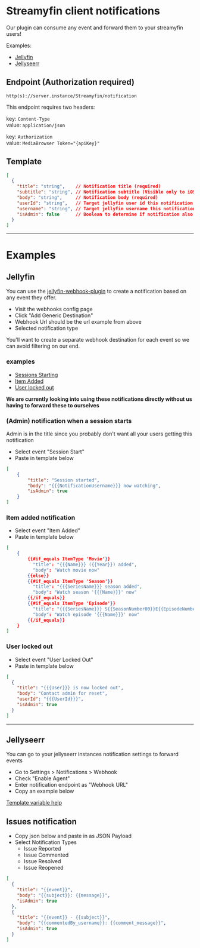 # Streamyfin client notifications

Our plugin can consume any event and forward them to your streamyfin users!

Examples:
- [Jellyfin](#Jellyfin)
- [Jellyseerr](#Jellyseerr)

## Endpoint (Authorization required)

`http(s)://server.instance/Streamyfin/notification`

This endpoint requires two headers:

key: `Content-Type`<br>
value: `application/json`

key: `Authorization`<br>
value: `MediaBrowser Token="{apiKey}"`

## Template
```json
[
  {
    "title": "string",    // Notification title (required)
    "subtitle": "string", // Notification subtitle (Visible only to iOS users)
    "body": "string",     // Notification body (required)
    "userId": "string",   // Target jellyfin user id this notification is for
    "username": "string", // Target jellyfin username this notification is for
    "isAdmin": false      // Boolean to determine if notification also targets admins.
  }
]
```

---

# Examples

## Jellyfin
You can use the [jellyfin-webhook-plugin](https://github.com/jellyfin/jellyfin-plugin-webhook) to create a notification based on any event they offer.

- Visit the webhooks config page
- Click "Add Generic Destination"
- Webhook Url should be the url example from above
- Selected notification type

You'll want to create a separate webhook destination for each event so we can avoid filtering on our end.

### examples

- [Sessions Starting](#admin-notification-when-a-session-starts)
- [Item Added](#item-added-notification)
- [User locked out](#user-locked-out)

**We are currently looking into using these notifications directly without us having to forward these to ourselves** 

### (Admin) notification when a session starts
Admin is in the title since you probably don't want all your users getting this notification
- Select event "Session Start"
- Paste in template below

```json
[
    {
        "title": "Session started",
        "body": "{{{NotificationUsername}}} now watching",
        "isAdmin": true
    }
]
```

### Item added notification
- Select event "Item Added"
- Paste in template below

```json
[
    {
        {{#if_equals ItemType 'Movie'}}
          "title": "{{{Name}}} ({{Year}}) added",
          "body": "Watch movie now"
        {{else}}
        {{#if_equals ItemType 'Season'}}
          "title": "{{{SeriesName}}} season added",
          "body": "Watch season '{{{Name}}}' now"
        {{/if_equals}}
        {{#if_equals ItemType 'Episode'}}
          "title": "{{{SeriesName}}} S{{SeasonNumber00}}E{{EpisodeNumber00}} added",
          "body": "Watch episode '{{{Name}}}' now"
        {{/if_equals}}
    }
]
```


### User locked out
- Select event "User Locked Out"
- Paste in template below

```json
[
  {
    "title": "{{{User}}} is now locked out",
    "body": "Contact admin for reset",
    "userId": "{{{UserId}}}",
    "isAdmin": true
  }
]
```

---

## Jellyseerr

You can go to your jellyseerr instances notification settings to forward events

- Go to Settings > Notifications > Webhook
- Check "Enable Agent"
- Enter notification endpoint as "Webhook URL"
- Copy an example below

[Template variable help](https://docs.overseerr.dev/using-overseerr/notifications/webhooks#template-variables)


## Issues notification 

- Copy json below and paste in as JSON Payload
- Select Notification Types 
  - Issue Reported
  - Issue Commented
  - Issue Resolved
  - Issue Reopened

```json
[
  {
    "title": "{{event}}",
    "body": "{{subject}}: {{message}}",
    "isAdmin": true
  },
  {
    "title": "{{event}} - {{subject}}",
    "body": "{{commentedBy_username}}: {{comment_message}}",
    "isAdmin": true
  }
]
```


